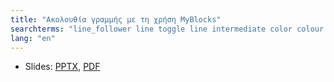 ```yaml
---
title: "Ακολουθία γραμμής με τη χρήση MyBlocks"
searchterms: "line_follower line toggle line intermediate color colour colour_sensor sensors follower linefollower tracker line_traker my_blocks sensor_block color_line_follower_with_my_blocks"
lang: "en"
---
```

 <ul>
 <li class="ng-binding">
 Slides:
 <a href="translations/en-us/intermediate/ColorFollowerDistance.pptx">PPTX</a>,
 <a href="translations/en-us/intermediate/ColorFollowerDistance.pdf">PDF</a>
 </li>
 </ul>
